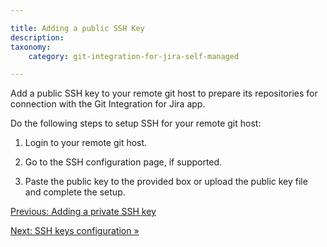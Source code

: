 ```yaml
---

title: Adding a public SSH Key
description:
taxonomy:
    category: git-integration-for-jira-self-managed

---
```


Add a public SSH key to your remote git host to prepare its repositories for connection with the Git Integration for Jira app.

Do the following steps to setup SSH for your remote git host:

1.  Login to your remote git host.

2.  Go to the SSH configuration page, if supported.

3.  Paste the public key to the provided box or upload the public key file and complete the setup.


[Previous: Adding a private SSH key](/git-integration-for-jira-self-managed/adding-a-private-ssh-key/)

[Next: SSH keys configuration »](/git-integration-for-jira-self-managed/ssh-keys-configuration)

